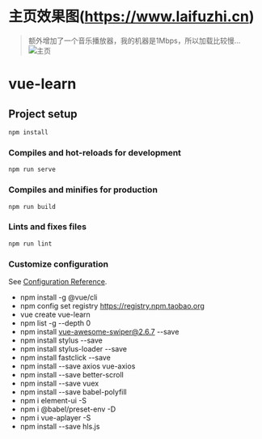 # 主页效果图(https://www.laifuzhi.cn)
> 额外增加了一个音乐播放器，我的机器是1Mbps，所以加载比较慢...
![主页](./主页.png)
# vue-learn

## Project setup
```
npm install
```

### Compiles and hot-reloads for development
```
npm run serve
```

### Compiles and minifies for production
```
npm run build
```

### Lints and fixes files
```
npm run lint
```

### Customize configuration
See [Configuration Reference](https://cli.vuejs.org/config/).
- npm install -g @vue/cli
- npm config set registry https://registry.npm.taobao.org
- vue create vue-learn
- npm list -g --depth 0
- npm install vue-awesome-swiper@2.6.7 --save
- npm install stylus --save
- npm install stylus-loader  --save
- npm install fastclick --save
- npm install --save axios vue-axios
- npm install --save better-scroll
- npm install --save vuex
- npm install --save babel-polyfill
- npm i element-ui -S
- npm i @babel/preset-env -D
- npm i vue-aplayer -S
- npm install --save hls.js
